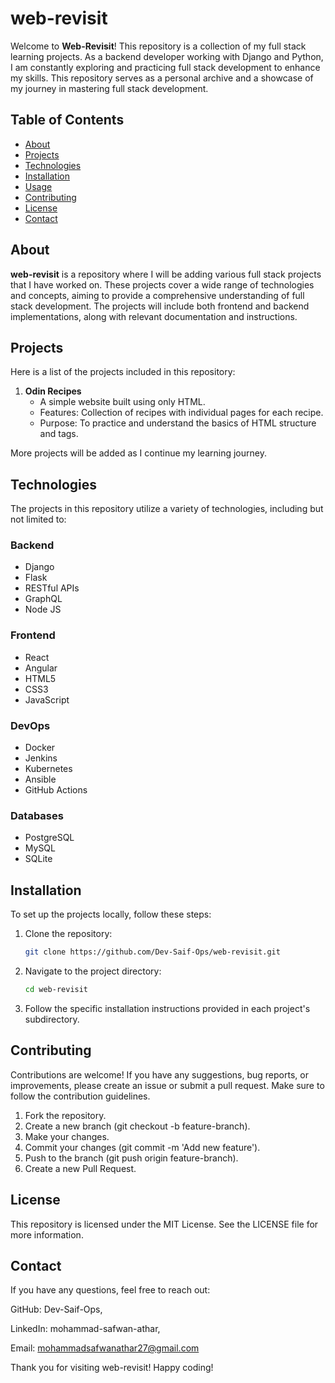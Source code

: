 # web-revisit

Welcome to **Web-Revisit**! This repository is a collection of my full stack learning projects. As a backend developer working with Django and Python, I am constantly exploring and practicing full stack development to enhance my skills. This repository serves as a personal archive and a showcase of my journey in mastering full stack development.

## Table of Contents

- [About](#about)
- [Projects](#projects)
- [Technologies](#technologies)
- [Installation](#installation)
- [Usage](#usage)
- [Contributing](#contributing)
- [License](#license)
- [Contact](#contact)

## About

**web-revisit** is a repository where I will be adding various full stack projects that I have worked on. These projects cover a wide range of technologies and concepts, aiming to provide a comprehensive understanding of full stack development. The projects will include both frontend and backend implementations, along with relevant documentation and instructions.

## Projects

Here is a list of the projects included in this repository:

1. **Odin Recipes**
   - A simple website built using only HTML.
   - Features: Collection of recipes with individual pages for each recipe.
   - Purpose: To practice and understand the basics of HTML structure and tags.

More projects will be added as I continue my learning journey.

## Technologies

The projects in this repository utilize a variety of technologies, including but not limited to:

### Backend

- Django
- Flask
- RESTful APIs
- GraphQL
- Node JS

### Frontend

- React
- Angular
- HTML5
- CSS3
- JavaScript

### DevOps

- Docker
- Jenkins
- Kubernetes
- Ansible
- GitHub Actions

### Databases

- PostgreSQL
- MySQL
- SQLite

## Installation

To set up the projects locally, follow these steps:

1. Clone the repository:
   ```bash
   git clone https://github.com/Dev-Saif-Ops/web-revisit.git

2. Navigate to the project directory:

    ```bash
    cd web-revisit

3. Follow the specific installation instructions provided in each project's subdirectory.


## Contributing

Contributions are welcome! If you have any suggestions, bug reports, or improvements, please create an issue or submit a pull request. Make sure to follow the contribution guidelines.

1. Fork the repository.
2. Create a new branch (git checkout -b feature-branch).
3. Make your changes.
4. Commit your changes (git commit -m 'Add new feature').
5. Push to the branch (git push origin feature-branch).
6. Create a new Pull Request.

## License

This repository is licensed under the MIT License. See the LICENSE file for more information.

## Contact

If you have any questions, feel free to reach out:

GitHub: Dev-Saif-Ops,

LinkedIn: mohammad-safwan-athar,

Email: mohammadsafwanathar27@gmail.com

Thank you for visiting web-revisit! Happy coding!



